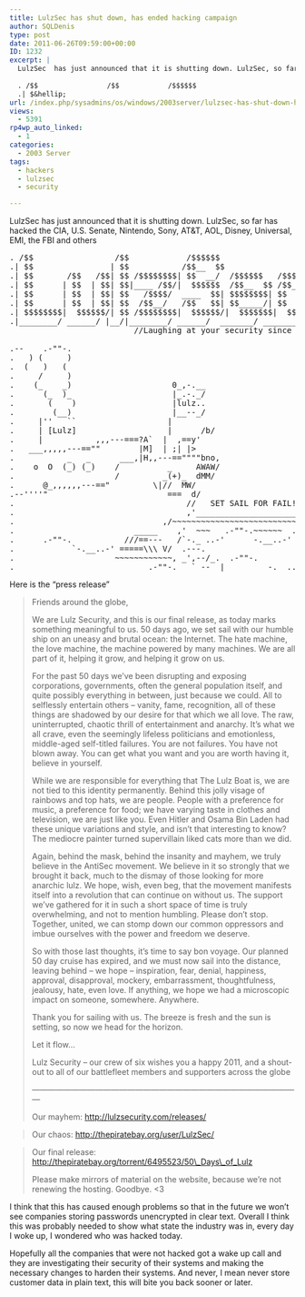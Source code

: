 ```yaml
---
title: LulzSec has shut down, has ended hacking campaign
author: SQLDenis
type: post
date: 2011-06-26T09:59:00+00:00
ID: 1232
excerpt: |
  LulzSec  has just announced that it is shutting down. LulzSec, so far has hacked the CIA, U.S. Senate, Nintendo, Sony and others, has surprisingly announced that it is disbanding.
  
  . /$$                 /$$            /$$$$$$                    
  .| $&hellip;
url: /index.php/sysadmins/os/windows/2003server/lulzsec-has-shut-down-has/
views:
  - 5391
rp4wp_auto_linked:
  - 1
categories:
  - 2003 Server
tags:
  - hackers
  - lulzsec
  - security

---
```

LulzSec has just announced that it is shutting down. LulzSec, so far has hacked the CIA, U.S. Senate, Nintendo, Sony, AT&T, AOL, Disney, Universal, EMI, the FBI and others

<pre>. /$$                 /$$            /$$$$$$                    
.| $$                | $$           /$$__  $$                    
.| $$       /$$   /$$| $$ /$$$$$$$$| $$  __/  /$$$$$$   /$$$$$$$
.| $$      | $$  | $$| $$|____ /$$/|  $$$$$$  /$$__  $$ /$$_____/
.| $$      | $$  | $$| $$   /$$$$/  ____  $$| $$$$$$$$| $$      
.| $$      | $$  | $$| $$  /$$__/   /$$   $$| $$_____/| $$      
.| $$$$$$$$|  $$$$$$/| $$ /$$$$$$$$|  $$$$$$/|  $$$$$$$|  $$$$$$.$
.|________/ ______/ |__/|________/ ______/  _______/ _______/
                          //Laughing at your security since 2011!

.--    .-""-.
.   ) (     )
.  (   )   (
.     /     )
.    (_    _)                     0_,-.__
.      (_  )_                     |_.-._/
.       (    )                    |lulz..    
.        (__)                     |__--_/          
.     |''   ``                   |
.     | [Lulz]                   |      /b/
.     |           ,,,---===?A`  |  ,==y'
.   ___,,,,,---==""        |M]  | ;| |>
.           _   _      ___,|H,,---==""""bno,
.    o  O  (_) (_)    /          _     AWAW/
.                     /         _(+)_  dMM/
.      @_,,,,,,---=="         \|//  MW/
.--''''"                         ===  d/
.                                    //   SET SAIL FOR FAIL!
.                                    ,'_________________________
.                               ,/~~~~~~~~~~~~~~~~~~~~~~~~~~~
.                         _____    ,'  ~~~   .-""-.~~~~~~  .-""-.
.      .-""-.           ///==---   /`-._ ..-'      -.__..-'
.            `-.__..-' =====\\\ V/  .---.
.                     ~~~~~~~~~~~~, _',--/_.  .-""-.
.                            .-""-.___` --  |         -.__..-
</pre>

Here is the &#8220;press release&#8221;

> Friends around the globe,
> 
> We are Lulz Security, and this is our final release, as today marks something meaningful to us. 50 days ago, we set sail with our humble ship on an uneasy and brutal ocean: the Internet. The hate machine, the love machine, the machine powered by many machines. We are all part of it, helping it grow, and helping it grow on us.
> 
> For the past 50 days we&#8217;ve been disrupting and exposing corporations, governments, often the general population itself, and quite possibly everything in between, just because we could. All to selflessly entertain others &#8211; vanity, fame, recognition, all of these things are shadowed by our desire for that which we all love. The raw, uninterrupted, chaotic thrill of entertainment and anarchy. It&#8217;s what we all crave, even the seemingly lifeless politicians and emotionless, middle-aged self-titled failures. You are not failures. You have not blown away. You can get what you want and you are worth having it, believe in yourself.
> 
> While we are responsible for everything that The Lulz Boat is, we are not tied to this identity permanently. Behind this jolly visage of rainbows and top hats, we are people. People with a preference for music, a preference for food; we have varying taste in clothes and television, we are just like you. Even Hitler and Osama Bin Laden had these unique variations and style, and isn&#8217;t that interesting to know? The mediocre painter turned supervillain liked cats more than we did.
> 
> Again, behind the mask, behind the insanity and mayhem, we truly believe in the AntiSec movement. We believe in it so strongly that we brought it back, much to the dismay of those looking for more anarchic lulz. We hope, wish, even beg, that the movement manifests itself into a revolution that can continue on without us. The support we&#8217;ve gathered for it in such a short space of time is truly overwhelming, and not to mention humbling. Please don&#8217;t stop. Together, united, we can stomp down our common oppressors and imbue ourselves with the power and freedom we deserve.
> 
> So with those last thoughts, it&#8217;s time to say bon voyage. Our planned 50 day cruise has expired, and we must now sail into the distance, leaving behind &#8211; we hope &#8211; inspiration, fear, denial, happiness, approval, disapproval, mockery, embarrassment, thoughtfulness, jealousy, hate, even love. If anything, we hope we had a microscopic impact on someone, somewhere. Anywhere.
> 
> Thank you for sailing with us. The breeze is fresh and the sun is setting, so now we head for the horizon.
> 
> Let it flow&#8230;
> 
> Lulz Security &#8211; our crew of six wishes you a happy 2011, and a shout-out to all of our battlefleet members and supporters across the globe
> 
> &#8212;&#8212;&#8212;&#8212;&#8212;&#8212;&#8212;&#8212;&#8212;&#8212;&#8212;&#8212;&#8212;&#8212;&#8212;&#8212;&#8212;&#8212;&#8212;&#8212;&#8212;&#8212;&#8212;&#8212;&#8212;&#8212;&#8212;&#8212;&#8212;&#8212;&#8212;&#8212;&#8212;&#8212;
> 
> Our mayhem: http://lulzsecurity.com/releases/
  
> Our chaos: http://thepiratebay.org/user/LulzSec/
  
> Our final release: http://thepiratebay.org/torrent/6495523/50\_Days\_of_Lulz
> 
> Please make mirrors of material on the website, because we&#8217;re not renewing the hosting. Goodbye. <3

I think that this has caused enough problems so that in the future we won&#8217;t see companies storing passwords unencrypted in clear text. Overall I think this was probably needed to show what state the industry was in, every day I woke up, I wondered who was hacked today. 

Hopefully all the companies that were not hacked got a wake up call and they are investigating their security of their systems and making the necessary changes to harden their systems. And never, I mean never store customer data in plain text, this will bite you back sooner or later.